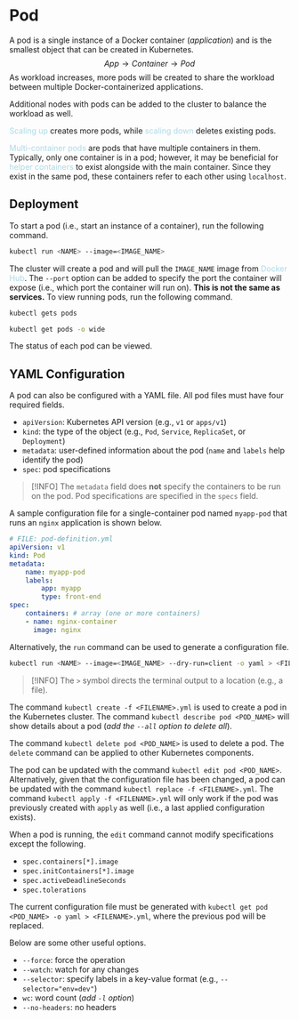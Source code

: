 # Pod
A pod is a single instance of a Docker container (*application*) and is the smallest object that can be created in Kubernetes.
$$
App \rightarrow Container \rightarrow Pod
$$
As workload increases, more pods will be created to share the workload between multiple Docker-containerized applications.

Additional nodes with pods can be added to the cluster to balance the workload as well.

<span style = "color:lightblue">Scaling up</span> creates more pods, while <span style = "color:lightblue">scaling down</span> deletes existing pods.

<span style = "color:lightblue">Multi-container pods</span> are pods that have multiple containers in them. Typically, only one container is in a pod; however, it may be beneficial for <span style = "color:lightblue">helper containers</span> to exist alongside with the main container. Since they exist in the same pod, these containers refer to each other using `localhost`.

## Deployment
To start a pod (i.e., start an instance of a container), run the following command.

```bash
kubectl run <NAME> --image=<IMAGE_NAME>
```

The cluster will create a pod and will pull the `IMAGE_NAME` image from <span style = "color:lightblue">Docker Hub</span>. The `--port` option can be added to specify the port the container will expose (i.e., which port the container will run on). **This is not the same as services.** To view running pods, run the following command.

```bash
kubectl gets pods
```

```bash
kubectl get pods -o wide
```

The status of each pod can be viewed.

## YAML Configuration
A pod can also be configured with a YAML file. All pod files must have four required fields.
- `apiVersion`: Kubernetes API version (e.g., `v1` or `apps/v1`)
- `kind`: the type of the object (e.g., `Pod`, `Service`, `ReplicaSet`, or `Deployment`)
- `metadata`: user-defined information about the pod (`name` and `labels` help identify the pod)
- `spec`: pod specifications

> [!INFO]
> The `metadata` field does **not** specify the containers to be run on the pod. Pod specifications are specified in the `specs` field.

A sample configuration file for a single-container pod named `myapp-pod` that runs an `nginx` application is shown below.

```yaml
# FILE: pod-definition.yml
apiVersion: v1
kind: Pod
metadata:
	name: myapp-pod
	labels:
		app: myapp
		type: front-end
spec:
	containers: # array (one or more containers)
	- name: nginx-container
	  image: nginx
```

Alternatively, the `run` command can be used to generate a configuration file.

```bash
kubectl run <NAME> --image=<IMAGE_NAME> --dry-run=client -o yaml > <FILENAME>.yml
```

> [!INFO]
> The `>` symbol directs the terminal output to a location (e.g., a file).

The command `kubectl create -f <FILENAME>.yml` is used to create a pod in the Kubernetes cluster. The command `kubectl describe pod <POD_NAME>` will show details about a pod (*add the `--all` option to delete all*).

The command `kubectl delete pod <POD_NAME>` is used to delete a pod. The `delete` command can be applied to other Kubernetes components.

The pod can be updated with the command `kubectl edit pod <POD_NAME>`. Alternatively, given that the configuration file has been changed, a pod can be updated with the command `kubectl replace -f <FILENAME>.yml`. The command `kubectl apply -f <FILENAME>.yml` will only work if the pod was previously created with `apply` as well (i.e., a last applied configuration exists).

When a pod is running, the `edit` command cannot modify specifications except the following.
- `spec.containers[*].image`
- `spec.initContainers[*].image`
- `spec.activeDeadlineSeconds`
- `spec.tolerations`

The current configuration file must be generated with `kubectl get pod <POD_NAME> -o yaml > <FILENAME>.yml`, where the previous pod will be replaced.

Below are some other useful options.
- `--force`: force the operation
- `--watch`: watch for any changes
- `--selector`: specify labels in a key-value format (e.g., `--selector="env=dev"`)
- `wc`: word count (*add `-l` option*)
- `--no-headers`: no headers

